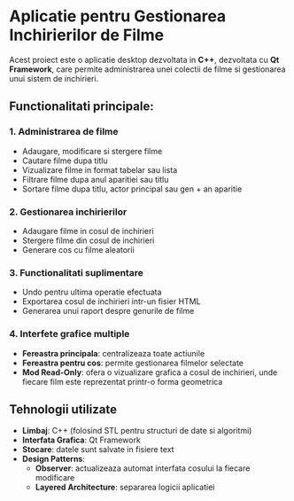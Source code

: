 # Aplicatie pentru Gestionarea Inchirierilor de Filme

  Acest proiect este o aplicatie desktop dezvoltata in **C++**, dezvoltata cu **Qt Framework**, care permite administrarea unei colectii de filme si gestionarea unui sistem de inchirieri.


## Functionalitati principale:

### 1. Administrarea de filme
-  Adaugare, modificare si stergere filme
-  Cautare filme dupa titlu
-  Vizualizare filme in format tabelar sau lista
-  Filtrare filme dupa anul aparitiei sau titlu
-  Sortare filme dupa titlu, actor principal sau gen + an aparitie

### 2. Gestionarea inchirierilor
-  Adaugare filme in cosul de inchirieri
-  Stergere filme din cosul de inchirieri
-  Generare cos cu filme aleatorii

### 3. Functionalitati suplimentare
-  Undo pentru ultima operatie efectuata
-  Exportarea cosul de inchirieri intr-un fisier HTML
-  Generarea unui raport despre genurile de filme

### 4. Interfete grafice multiple
-  **Fereastra principala**: centralizeaza toate actiunile
-  **Fereastra pentru cos**: permite gestionarea filmelor selectate
-  **Mod Read-Only**: ofera o vizualizare grafica a cosul de inchirieri, unde fiecare film este reprezentat printr-o forma geometrica

## Tehnologii utilizate
- **Limbaj**: C++ (folosind STL pentru structuri de date si algoritmi)
- **Interfata Grafica**: Qt Framework
- **Stocare**: datele sunt salvate in fisiere text
- **Design Patterns**:
    -  **Observer**: actualizeaza automat interfata cosului la fiecare modificare
    -  **Layered Architecture**: separarea logicii aplicatiei

